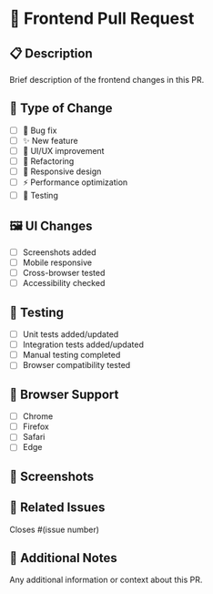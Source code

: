 # 🎨 Frontend Pull Request

## 📋 Description
Brief description of the frontend changes in this PR.

## 🎯 Type of Change
- [ ] 🐛 Bug fix
- [ ] ✨ New feature
- [ ] 💄 UI/UX improvement
- [ ] 🔧 Refactoring
- [ ] 📱 Responsive design
- [ ] ⚡ Performance optimization
- [ ] 🧪 Testing

## 🖼️ UI Changes
- [ ] Screenshots added
- [ ] Mobile responsive
- [ ] Cross-browser tested
- [ ] Accessibility checked

## 🧪 Testing
- [ ] Unit tests added/updated
- [ ] Integration tests added/updated
- [ ] Manual testing completed
- [ ] Browser compatibility tested

## 📱 Browser Support
- [ ] Chrome
- [ ] Firefox
- [ ] Safari
- [ ] Edge

## 📸 Screenshots
<!-- Add screenshots here if applicable -->

## 🔗 Related Issues
Closes #(issue number)

## 📝 Additional Notes
Any additional information or context about this PR.
